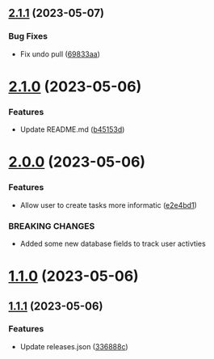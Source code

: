 ## [2.1.1](https://github.com/hossainchisty/Backend-Goals-Management/compare/v2.1.0...v2.1.1) (2023-05-07)


### Bug Fixes

* Fix undo pull ([69833aa](https://github.com/hossainchisty/Backend-Goals-Management/commit/69833aab1f0cc6c283ea3fbb5a407921446e9296))



# [2.1.0](https://github.com/hossainchisty/Backend-Goals-Management/compare/v2.0.0...v2.1.0) (2023-05-06)


### Features

* Update README.md ([b45153d](https://github.com/hossainchisty/Backend-Goals-Management/commit/b45153d808a8e84a458b2192f42fa6970bcaabc1))



# [2.0.0](https://github.com/hossainchisty/Backend-Goals-Management/compare/v1.1.0...v2.0.0) (2023-05-06)


### Features

* Allow user to create tasks more informatic ([e2e4bd1](https://github.com/hossainchisty/Backend-Goals-Management/commit/e2e4bd1361520a451d52c05b8939ba2c8c77062c))


### BREAKING CHANGES

* Added some new database fields to track user activties



# [1.1.0](https://github.com/hossainchisty/Backend-Goals-Management/compare/v1.1.1...v1.1.0) (2023-05-06)



## [1.1.1](https://github.com/hossainchisty/Backend-Goals-Management/compare/v1.2.0...v1.1.1) (2023-05-06)


### Features

* Update releases.json ([336888c](https://github.com/hossainchisty/Backend-Goals-Management/commit/336888c6e820de31e00398d02c2e8b32f963929d))



